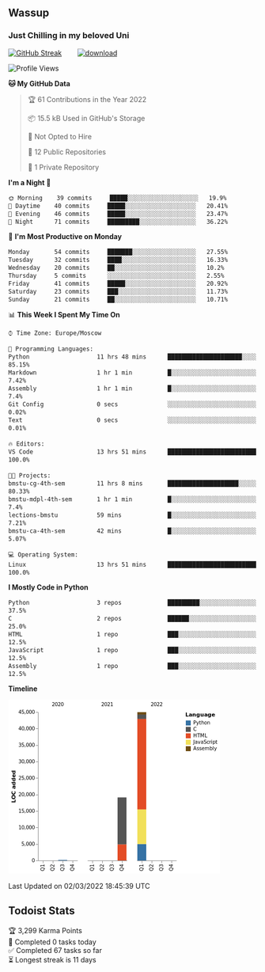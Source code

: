 ## Wassup 
### Just Chilling in my beloved Uni 

<!--
-->

[![GitHub Streak](http://github-readme-streak-stats.herokuapp.com?user=archeoss&theme=shades-of-purple&hide_border=true&date_format=j%20M%5B%20Y%5D)](https://git.io/streak-stats)&nbsp;&nbsp;&nbsp;&nbsp;&nbsp;&nbsp;&nbsp;&nbsp;[![download](https://user-images.githubusercontent.com/68448737/147796309-d8b65b1d-4dde-40d9-b03a-2b42aaa6cd43.jpeg)
](https://bmstu.ru/)

<!--START_SECTION:waka-->
![Profile Views](http://img.shields.io/badge/Profile%20Views-8-blue)

**🐱 My GitHub Data** 

> 🏆 61 Contributions in the Year 2022
 > 
> 📦 15.5 kB Used in GitHub's Storage 
 > 
> 🚫 Not Opted to Hire
 > 
> 📜 12 Public Repositories 
 > 
> 🔑 1 Private Repository 
 > 
**I'm a Night 🦉** 

```text
🌞 Morning    39 commits     █████░░░░░░░░░░░░░░░░░░░░   19.9% 
🌆 Daytime    40 commits     █████░░░░░░░░░░░░░░░░░░░░   20.41% 
🌃 Evening    46 commits     █████░░░░░░░░░░░░░░░░░░░░   23.47% 
🌙 Night      71 commits     █████████░░░░░░░░░░░░░░░░   36.22%

```
📅 **I'm Most Productive on Monday** 

```text
Monday       54 commits     ███████░░░░░░░░░░░░░░░░░░   27.55% 
Tuesday      32 commits     ████░░░░░░░░░░░░░░░░░░░░░   16.33% 
Wednesday    20 commits     ██░░░░░░░░░░░░░░░░░░░░░░░   10.2% 
Thursday     5 commits      ░░░░░░░░░░░░░░░░░░░░░░░░░   2.55% 
Friday       41 commits     █████░░░░░░░░░░░░░░░░░░░░   20.92% 
Saturday     23 commits     ███░░░░░░░░░░░░░░░░░░░░░░   11.73% 
Sunday       21 commits     ██░░░░░░░░░░░░░░░░░░░░░░░   10.71%

```


📊 **This Week I Spent My Time On** 

```text
⌚︎ Time Zone: Europe/Moscow

💬 Programming Languages: 
Python                   11 hrs 48 mins      █████████████████████░░░░   85.15% 
Markdown                 1 hr 1 min          █░░░░░░░░░░░░░░░░░░░░░░░░   7.42% 
Assembly                 1 hr 1 min          █░░░░░░░░░░░░░░░░░░░░░░░░   7.4% 
Git Config               0 secs              ░░░░░░░░░░░░░░░░░░░░░░░░░   0.02% 
Text                     0 secs              ░░░░░░░░░░░░░░░░░░░░░░░░░   0.01%

🔥 Editors: 
VS Code                  13 hrs 51 mins      █████████████████████████   100.0%

🐱‍💻 Projects: 
bmstu-cg-4th-sem         11 hrs 8 mins       ████████████████████░░░░░   80.33% 
bmstu-mdpl-4th-sem       1 hr 1 min          █░░░░░░░░░░░░░░░░░░░░░░░░   7.4% 
lections-bmstu           59 mins             █░░░░░░░░░░░░░░░░░░░░░░░░   7.21% 
bmstu-ca-4th-sem         42 mins             █░░░░░░░░░░░░░░░░░░░░░░░░   5.07%

💻 Operating System: 
Linux                    13 hrs 51 mins      █████████████████████████   100.0%

```

**I Mostly Code in Python** 

```text
Python                   3 repos             █████████░░░░░░░░░░░░░░░░   37.5% 
C                        2 repos             ██████░░░░░░░░░░░░░░░░░░░   25.0% 
HTML                     1 repo              ███░░░░░░░░░░░░░░░░░░░░░░   12.5% 
JavaScript               1 repo              ███░░░░░░░░░░░░░░░░░░░░░░   12.5% 
Assembly                 1 repo              ███░░░░░░░░░░░░░░░░░░░░░░   12.5%

```


**Timeline**

![Chart not found](https://raw.githubusercontent.com/archeoss/archeoss/master/charts/bar_graph.png) 


 Last Updated on 02/03/2022 18:45:39 UTC
<!--END_SECTION:waka-->

## Todoist Stats

<!-- TODO-IST:START -->
🏆  3,299 Karma Points           
🌸  Completed 0 tasks today           
✅  Completed 67 tasks so far           
⏳  Longest streak is 11 days
<!-- TODO-IST:END -->
